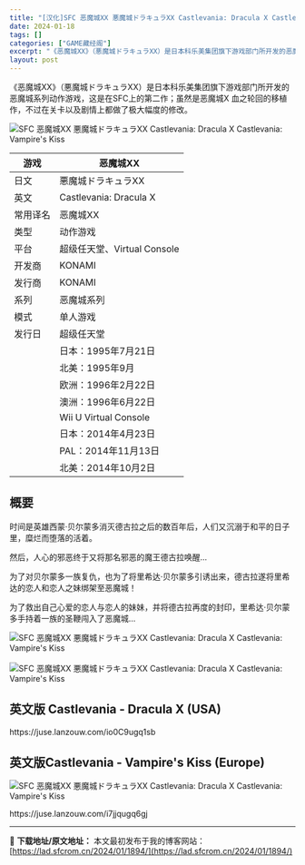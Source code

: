 ```yaml
---
title: "[汉化]SFC 恶魔城XX 悪魔城ドラキュラXX Castlevania: Dracula X Castlevania: Vampire&#8217;s Kiss 免费下载"
date: 2024-01-18
tags: []
categories: ["GAME藏经阁"]
excerpt: "《恶魔城XX》（悪魔城ドラキュラXX）是日本科乐美集团旗下游戏部门所开发的恶魔城系列动作游戏，这是在SFC上的第二作；虽然是恶魔城X 血之轮回的移植作，不过在关卡以及剧情上都做了极大幅度的修改。游戏恶魔城XX日文悪魔城ドラキュラXX英文Castlevania: Dracula X常用译名恶魔城XX类&hellip;"
layout: post
---
```


 <div><ul>    </ul> </div><p>《恶魔城XX》（悪魔城ドラキュラXX）是日本科乐美集团旗下游戏部门所开发的恶魔城系列动作游戏，这是在SFC上的第二作；虽然是恶魔城X 血之轮回的移植作，不过在关卡以及剧情上都做了极大幅度的修改。</p><p><img src="https://lad.sfcrom.cn/wp-content/uploads/2024/01/20240117_65a7ddae3d029.webp" title="SFC 恶魔城XX 游戏封面" alt="SFC 恶魔城XX 悪魔城ドラキュラXX Castlevania: Dracula X Castlevania: Vampire's Kiss" style="display:block; margin-left:auto; margin-right:auto;"></p><table><thead><tr><th>游戏</th><th>恶魔城XX</th></tr></thead><tbody><tr><td>日文</td><td>悪魔城ドラキュラXX</td></tr><tr><td>英文</td><td>Castlevania: Dracula X</td></tr><tr><td>常用译名</td><td>恶魔城XX</td></tr><tr><td>类型</td><td>动作游戏</td></tr><tr><td>平台</td><td>超级任天堂、Virtual Console</td></tr><tr><td>开发商</td><td>KONAMI</td></tr><tr><td>发行商</td><td>KONAMI</td></tr><tr><td>系列</td><td>恶魔城系列</td></tr><tr><td>模式</td><td>单人游戏</td></tr><tr><td>发行日</td><td>超级任天堂</td></tr><tr><td> </td><td>日本：1995年7月21日</td></tr><tr><td> </td><td>北美：1995年9月</td></tr><tr><td> </td><td>欧洲：1996年2月22日</td></tr><tr><td> </td><td>澳洲：1996年6月22日</td></tr><tr><td> </td><td>Wii U Virtual Console</td></tr><tr><td> </td><td>日本：2014年4月23日</td></tr><tr><td> </td><td>PAL：2014年11月13日</td></tr><tr><td> </td><td>北美：2014年10月2日</td></tr></tbody></table><a name="ci_title0" ></a><h2>概要</h2><p>时间是英雄西蒙‧贝尔蒙多消灭德古拉之后的数百年后，人们又沉溺于和平的日子里，糜烂而堕落的活着。</p><p>然后，人心的邪恶终于又将那名邪恶的魔王德古拉唤醒...</p><p>为了对贝尔蒙多一族复仇，也为了将里希达‧贝尔蒙多引诱出来，德古拉遂将里希达的恋人和恋人之妹绑架至恶魔城！</p><p>为了救出自己心爱的恋人与恋人的妹妹，并将德古拉再度的封印，里希达‧贝尔蒙多手持着一族的圣鞭闯入了恶魔城...</p><p><img src="https://lad.sfcrom.cn/wp-content/uploads/2024/01/20240117_65a7ddae5ce66.jpg" title="SFC 恶魔城XX 游戏截图" alt="SFC 恶魔城XX 悪魔城ドラキュラXX Castlevania: Dracula X Castlevania: Vampire's Kiss" style="display:block; margin-left:auto; margin-right:auto;"><br><img src="https://lad.sfcrom.cn/wp-content/uploads/2024/01/20240117_65a7ddae89ab8.jpg" title="SFC 恶魔城XX 游戏截图" alt="SFC 恶魔城XX 悪魔城ドラキュラXX Castlevania: Dracula X Castlevania: Vampire's Kiss" style="display:block; margin-left:auto; margin-right:auto;"></p><a name="ci_title1" ></a><h2>英文版 Castlevania - Dracula X (USA)</h2><p>https://juse.lanzouw.com/io0C9ugq1sb</p><a name="ci_title2" ></a><h2>英文版Castlevania - Vampire's Kiss (Europe)</h2><p><img src="https://lad.sfcrom.cn/wp-content/uploads/2024/01/20240117_65a7ddaeec359.jpg" title="Castlevania - Vampire's Kiss (Europe)" alt="SFC 恶魔城XX 悪魔城ドラキュラXX Castlevania: Dracula X Castlevania: Vampire's Kiss" style="display:block; margin-left:auto; margin-right:auto;"></p><p>https://juse.lanzouw.com/i7jjqugq6gj</p> </div> 

---
📖 **下载地址/原文地址：** 本文最初发布于我的博客网站：[https://lad.sfcrom.cn/2024/01/1894/](https://lad.sfcrom.cn/2024/01/1894/)
